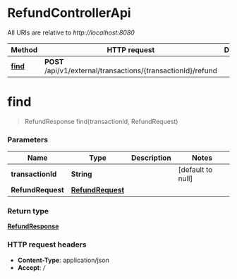# RefundControllerApi

All URIs are relative to *http://localhost:8080*

| Method | HTTP request | Description |
|------------- | ------------- | -------------|
| [**find**](RefundControllerApi.md#find) | **POST** /api/v1/external/transactions/{transactionId}/refund |  |


<a name="find"></a>
# **find**
> RefundResponse find(transactionId, RefundRequest)



### Parameters

|Name | Type | Description  | Notes |
|------------- | ------------- | ------------- | -------------|
| **transactionId** | **String**|  | [default to null] |
| **RefundRequest** | [**RefundRequest**](../Models/RefundRequest.md)|  | |

### Return type

[**RefundResponse**](../Models/RefundResponse.md)


### HTTP request headers

- **Content-Type**: application/json
- **Accept**: */*

